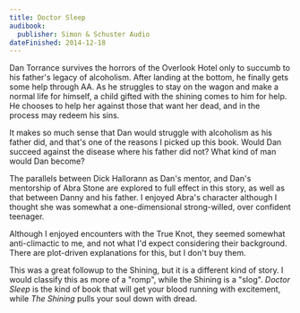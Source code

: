 ```yaml
---
title: Doctor Sleep
audibook:
  publisher: Simon & Schuster Audio
dateFinished: 2014-12-18
---
```


Dan Torrance survives the horrors of the Overlook Hotel only to succumb to his father's 
legacy of alcoholism. After landing at the bottom, he finally gets some help through AA.
As he struggles to stay on the wagon and make a normal life for himself, a child gifted
with the shining comes to him for help. He chooses to help her against those that want
her dead, and in the process may redeem his sins.

It makes so much sense that Dan would struggle with alcoholism as his father did, and
that's one of the reasons I picked up this book. Would Dan succeed against the disease
where his father did not? What kind of man would Dan become?

The parallels between Dick Hallorann as Dan's mentor, and Dan's mentorship of Abra Stone
are explored to full effect in this story, as well as that between Danny and his father.
I enjoyed Abra's character although I thought she was somewhat a one-dimensional
strong-willed, over confident teenager.

Although I enjoyed encounters with the True Knot, they seemed somewhat anti-climactic
to me, and not what I'd expect considering their background. There are plot-driven
explanations for this, but I don't buy them.

This was a great followup to the Shining, but it is a different kind of story. I would
classify this as more of a "romp", while the Shining is a "slog". _Doctor Sleep_ is 
the kind of book that will get your blood running with excitement, while _The Shining_
pulls your soul down with dread.
